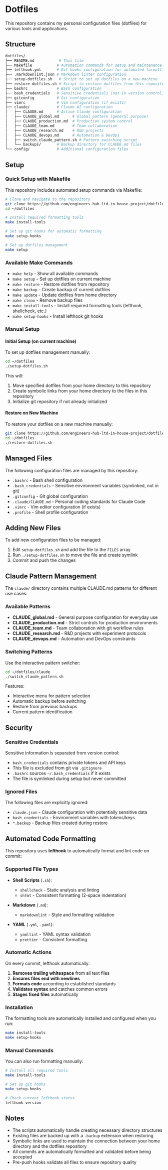 # Dotfiles

This repository contains my personal configuration files (dotfiles) for various
tools and applications.

## Structure

```bash
dotfiles/
├── README.md           # This file
├── Makefile           # Automation commands for setup and maintenance
├── lefthook.yml       # Git hooks configuration for automated formatting
├── .markdownlint.json # Markdown linter configuration
├── setup-dotfiles.sh   # Script to set up dotfiles on a new machine
├── restore-dotfiles.sh # Script to restore dotfiles from this repository
├── bashrc             # Bash configuration
├── bash_credentials   # Sensitive credentials (not in version control)
├── gitconfig          # Git configuration
├── vimrc              # Vim configuration (if exists)
├── claude/            # Claude AI configuration
│   ├── CLAUDE.md      # Active Claude configuration
│   ├── CLAUDE_global.md      # Global pattern (general purpose)
│   ├── CLAUDE_production.md  # Production system control
│   ├── CLAUDE_team.md        # Team collaboration
│   ├── CLAUDE_research.md    # R&D projects
│   ├── CLAUDE_devops.md      # Automation & DevOps
│   ├── switch_claude_pattern.sh # Pattern switching script
│   └── backups/       # Backup directory for CLAUDE.md files
└── config/            # Additional configuration files
```

## Setup

### Quick Setup with Makefile

This repository includes automated setup commands via Makefile:

```bash
# Clone and navigate to the repository
git clone https://github.com/engineers-hub-ltd-in-house-project/dotfiles.git ~/dotfiles
cd ~/dotfiles

# Install required formatting tools
make install-tools

# Set up git hooks for automatic formatting
make setup-hooks

# Set up dotfiles management
make setup
```

### Available Make Commands

- `make help` - Show all available commands
- `make setup` - Set up dotfiles on current machine
- `make restore` - Restore dotfiles from repository
- `make backup` - Create backup of current dotfiles
- `make update` - Update dotfiles from home directory
- `make clean` - Remove backup files
- `make install-tools` - Install required formatting tools (lefthook, shellcheck, etc.)
- `make setup-hooks` - Install lefthook git hooks

### Manual Setup

#### Initial Setup (on current machine)

To set up dotfiles management manually:

```bash
cd ~/dotfiles
./setup-dotfiles.sh
```

This will:

1. Move specified dotfiles from your home directory to this repository
2. Create symbolic links from your home directory to the files in this repository
3. Initialize git repository if not already initialized

#### Restore on New Machine

To restore your dotfiles on a new machine manually:

```bash
git clone https://github.com/engineers-hub-ltd-in-house-project/dotfiles.git ~/dotfiles
cd ~/dotfiles
./restore-dotfiles.sh
```

## Managed Files

The following configuration files are managed by this repository:

- `.bashrc` - Bash shell configuration
- `.bash_credentials` - Sensitive environment variables (symlinked, not in git)
- `.gitconfig` - Git global configuration
- `.claude/CLAUDE.md` - Personal coding standards for Claude Code
- `.vimrc` - Vim editor configuration (if exists)
- `.profile` - Shell profile configuration

## Adding New Files
To add new configuration files to be managed:

1. Edit `setup-dotfiles.sh` and add the file to the `FILES` array
2. Run `./setup-dotfiles.sh` to move the file and create symlink
3. Commit and push the changes

## Claude Pattern Management

The `claude/` directory contains multiple CLAUDE.md patterns for different use cases:

### Available Patterns

- **CLAUDE_global.md** - General purpose configuration for everyday use
- **CLAUDE_production.md** - Strict controls for production environments
- **CLAUDE_team.md** - Team collaboration with git workflow rules
- **CLAUDE_research.md** - R&D projects with experiment protocols
- **CLAUDE_devops.md** - Automation and DevOps constraints

### Switching Patterns

Use the interactive pattern switcher:

```bash
cd ~/dotfiles/claude
./switch_claude_pattern.sh
```

Features:
- Interactive menu for pattern selection
- Automatic backup before switching
- Restore from previous backups
- Current pattern identification

## Security

### Sensitive Credentials
Sensitive information is separated from version control:

- `bash_credentials` contains private tokens and API keys
- This file is excluded from git via `.gitignore`
- `.bashrc` sources `~/.bash_credentials` if it exists
- The file is symlinked during setup but never committed

### Ignored Files

The following files are explicitly ignored:

- `claude.json` - Claude configuration with potentially sensitive data
- `bash_credentials` - Environment variables with tokens/keys
- `*.backup` - Backup files created during restore

## Automated Code Formatting

This repository uses **lefthook** to automatically format and lint code on commit:

### Supported File Types

- **Shell Scripts** (`.sh`):
  - `shellcheck` - Static analysis and linting
  - `shfmt` - Consistent formatting (2-space indentation)

- **Markdown** (`.md`):
  - `markdownlint` - Style and formatting validation

- **YAML** (`.yml`, `.yaml`):
  - `yamllint` - YAML syntax validation
  - `prettier` - Consistent formatting

### Automatic Actions

On every commit, lefthook automatically:

1. **Removes trailing whitespace** from all text files
2. **Ensures files end with newlines**
3. **Formats code** according to established standards
4. **Validates syntax** and catches common errors
5. **Stages fixed files** automatically

### Installation

The formatting tools are automatically installed and configured when you run:

```bash
make install-tools
make setup-hooks
```

### Manual Commands

You can also run formatting manually:

```bash
# Install all required tools
make install-tools

# Set up git hooks
make setup-hooks

# Check current lefthook status
lefthook version
```

## Notes

- The scripts automatically handle creating necessary directory structures
- Existing files are backed up with a `.backup` extension when restoring
- Symbolic links are used to maintain the connection between your home
  directory and the dotfiles repository
- All commits are automatically formatted and validated before being accepted
- Pre-push hooks validate all files to ensure repository quality
